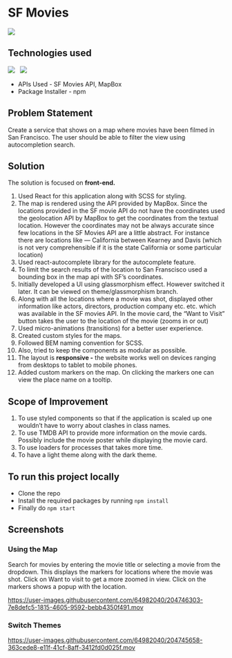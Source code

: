 # **SF Movies**

 [![](https://img.shields.io/badge/Hosted_On_Netlify-informational?style=for-the-badge&logo=netlify&labelColor=ea1c24&color=fb624c&logoColor=ffffff)][1] 
 
 [1]: (https://taupe-tapioca-400ff7.netlify.app/)
 
## Technologies used 
![](https://img.shields.io/badge/React-informational?style=for-the-badge&logo=react&labelColor=ea1c24&color=fb624c&logoColor=ffffff) &nbsp;
![](https://img.shields.io/badge/SCSS-informational?style=for-the-badge&logo=sass&labelColor=ea1c24&color=fb624c&logoColor=ffffff)

- APIs Used - SF Movies API, MapBox
- Package Installer - npm

## Problem Statement

Create a service that shows on a map where movies have been filmed in San
Francisco. The user should be able to filter the view using autocompletion
search.

## Solution

The solution is focused on **front-end.** 

1. Used React for this application along with SCSS for styling. 
2. The map is rendered using the API provided by MapBox. Since the locations provided in the SF movie API do not have the coordinates used the geolocation API by MapBox to get the coordinates from the textual location. However the coordinates may not be always accurate since few locations in the SF Movies API are a little abstract. For instance there are locations like —  California between Kearney and Davis (which is not very comprehensible if it is the state California or some particular location) 
3. Used react-autocomplete library for the autocomplete feature. 
4. To limit the search results of the location to San Franscisco used a bounding box in the map api with SF’s coordinates. 
5. Initially developed a UI using glassmorphism effect. However switched it later. It can be viewed on theme/glassmorphism branch.  
6. Along with all the locations where a movie was shot, displayed other information like actors, directors, production company etc. etc. which was available in the SF movies API. In the movie card, the “Want to Visit” button takes the user to the location of the movie (zooms in or out) 
7. Used micro-animations (transitions) for a better user experience.
8. Created custom styles for the maps.  
9. Followed BEM naming convention for SCSS. 
10. Also, tried to keep the components as modular as possible. 
11. The layout is **responsive -** the website works well on devices ranging from desktops to tablet to mobile phones. 
12. Added custom markers on the map. On clicking the markers one can view the place name on a tooltip. 

## Scope of Improvement

1. To use styled components so that if the application is scaled up one wouldn’t have to worry about clashes in class names. 
2. To use TMDB API to provide more information on the movie cards. Possibly include the movie poster while displaying the movie card. 
3. To use loaders for processes that takes more time.
4. To have a light theme along with the dark theme.


## To run this project locally 
- Clone the repo 
- Install the required packages by running `npm install`
- Finally do `npm start` 

## Screenshots 

### Using the Map
Search for movies by entering the movie title or selecting a movie from the dropdown. This displays the markers for locations where the movie was shot. Click on Want to visit to get a more zoomed in view. Click on the markers shows a popup with the location. 


https://user-images.githubusercontent.com/64982040/204746303-7e8defc5-1815-4605-9592-bebb4350f491.mov


### Switch Themes 

https://user-images.githubusercontent.com/64982040/204745658-363cede8-e11f-41cf-8aff-3412fd0d025f.mov

